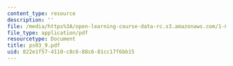 ```yaml
---
content_type: resource
description: ''
file: /media/https%3A/open-learning-course-data-rc.s3.amazonaws.com/1-017-computing-and-data-analysis-for-environmental-applications-fall-2003/822e1f574110c8c688c681cc17f6bb15_ps03_9.pdf
file_type: application/pdf
resourcetype: Document
title: ps03_9.pdf
uid: 822e1f57-4110-c8c6-88c6-81cc17f6bb15
---
```

